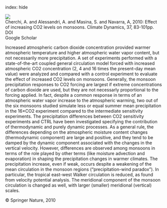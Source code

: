 index: hide

<div class="Citation">
    <div class="Citation-thumb CitationThumb-linked"  data-href="https://doi.org/10.1007/s00382-010-0801-7">
      <img src="https://static.claimspace.cloud/climate-study-static/refs/thumbs/12/Cherchi_et_al_2010-thumb.png" />
    </div>

  <div class="Citation-body">
    <div class="Citation-text">Cherchi, A. and Alessandri, A. and Masina, S. and Navarra, A, 2010: Effect of increasing CO2 levels on monsoons. <span class="Article-journal">Climate Dynamics, </span><span class="Article-volume">37, </span>83-101pp.</div>
    <div class="Citation-links">
      <div class="CitationLink" data-href="https://doi.org/10.1007/s00382-010-0801-7">
        <div class="CitationLink-icon CitationLink-Doi"></div>
        <div class="CitationLink-text">DOI</div>
      </div>
      <div class="CitationLink" data-href="https://scholar.google.com/scholar?q=10.1007/s00382-010-0801-7">
        <div class="CitationLink-icon CitationLink-Scholar"></div>
        <div class="CitationLink-text">Google Scholar</div>
      </div>
    </div>
  </div>
</div>

Increased atmospheric carbon dioxide concentration provided warmer atmospheric temperature and higher atmospheric water vapor content, but not necessarily more precipitation. A set of experiments performed with a state-of-the-art coupled general circulation model forced with increased atmospheric CO2 concentration (2, 4 and 16 times the present-day mean value) were analyzed and compared with a control experiment to evaluate the effect of increased CO2 levels on monsoons. Generally, the monsoon precipitation responses to CO2 forcing are largest if extreme concentrations of carbon dioxide are used, but they are not necessarly proportional to the forcing applied. In fact, despite a common response in terms of an atmospheric water vapor increase to the atmospheric warming, two out of the six monsoons studied simulate less  or equal summer mean precipitation in the 16×CO2 experiment compared to the intermediate sensitivity experiments. The precipitation differences between CO2 sensitivity experiments and CTRL have been investigated specifying the contribution of thermodynamic and purely dynamic processes. As a general rule, the differences depending on the atmospheric moisture content changes (thermodynamic component) are large and positive, and they tend to be damped by the dynamic component associated with the changes in the vertical velocity. However, differences are observed among monsoons in terms of the role played by other terms (like moisture advection and evaporation) in shaping the precipitation changes in warmer climates. The precipitation increase, even if weak, occurs despite a weakening of the mean circulation in the monsoon regions (“precipitation-wind paradox”). In particular, the tropical east-west Walker circulation is reduced, as found from velocity potential analysis. The meridional component of the monsoon circulation is changed as well, with larger (smaller) meridional (vertical) scales.

<div class="Citation-copy">
&copy; Springer Nature, 2010
</div>